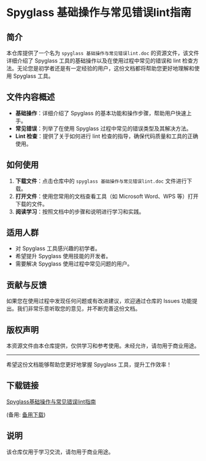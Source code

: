 # Spyglass 基础操作与常见错误lint指南

## 简介
本仓库提供了一个名为 `spyglass 基础操作与常见错误lint.doc` 的资源文件，该文件详细介绍了 Spyglass 工具的基础操作以及在使用过程中常见的错误和 lint 检查方法。无论您是初学者还是有一定经验的用户，这份文档都将帮助您更好地理解和使用 Spyglass 工具。

## 文件内容概述
- **基础操作**：详细介绍了 Spyglass 的基本功能和操作步骤，帮助用户快速上手。
- **常见错误**：列举了在使用 Spyglass 过程中常见的错误类型及其解决方法。
- **Lint 检查**：提供了关于如何进行 lint 检查的指导，确保代码质量和工具的正确使用。

## 如何使用
1. **下载文件**：点击仓库中的 `spyglass 基础操作与常见错误lint.doc` 文件进行下载。
2. **打开文件**：使用您常用的文档查看工具（如 Microsoft Word、WPS 等）打开下载的文件。
3. **阅读学习**：按照文档中的步骤和说明进行学习和实践。

## 适用人群
- 对 Spyglass 工具感兴趣的初学者。
- 希望提升 Spyglass 使用技能的开发者。
- 需要解决 Spyglass 使用过程中常见问题的用户。

## 贡献与反馈
如果您在使用过程中发现任何问题或有改进建议，欢迎通过仓库的 Issues 功能提出。我们非常乐意听取您的意见，并不断完善这份文档。

## 版权声明
本资源文件由本仓库提供，仅供学习和参考使用。未经允许，请勿用于商业用途。

---
希望这份文档能够帮助您更好地掌握 Spyglass 工具，提升工作效率！

## 下载链接
[Spyglass基础操作与常见错误lint指南](https://pan.quark.cn/s/f5548aa33ca4) 

(备用: [备用下载](https://pan.baidu.com/s/1IDum9o_4fwfAygK3tq7JEg?pwd=1234))

## 说明

该仓库仅用于学习交流，请勿用于商业用途。
